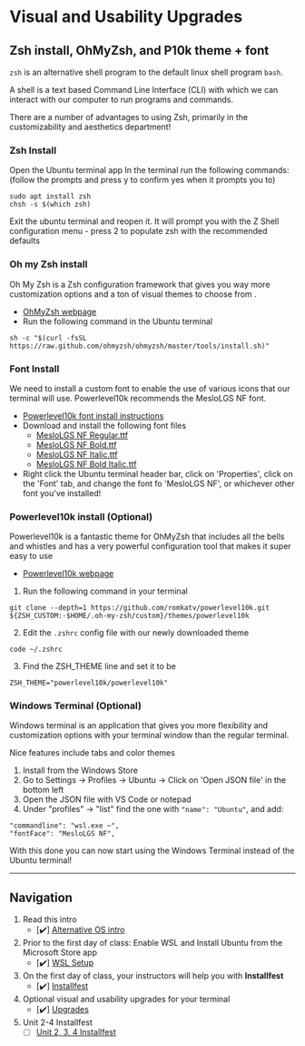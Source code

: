 # Visual and Usability Upgrades

## Zsh install, OhMyZsh, and P10k theme + font
`zsh` is an alternative shell program to the default linux shell program `bash`.

A shell is a text based Command Line Interface (CLI) with which we can interact with our computer to run programs and commands.

There are a number of advantages to using Zsh, primarily in the customizability and aesthetics department!

### Zsh Install
Open the Ubuntu terminal app
In the terminal run the following commands: (follow the prompts and press y to confirm yes when it prompts you to)

```
sudo apt install zsh
chsh -s $(which zsh)
```

Exit the ubuntu terminal and reopen it. It will prompt you with the Z Shell configuration menu - press 2 to populate zsh with the recommended defaults

### Oh my Zsh install
Oh My Zsh is a Zsh configuration framework that gives you way more customization options and a ton of visual themes to choose from .

* [OhMyZsh webpage](https://ohmyz.sh/#install)
* Run the following command in the Ubuntu terminal
```
sh -c "$(curl -fsSL https://raw.github.com/ohmyzsh/ohmyzsh/master/tools/install.sh)"
```

### Font Install
We need to install a custom font to enable the use of various icons that our terminal will use.
Powerlevel10k recommends the MesloLGS NF font.

* [Powerlevel10k font install instructions](https://github.com/romkatv/powerlevel10k#manual-font-installation)
* Download and install the following font files
    - [MesloLGS NF Regular.ttf](
    https://github.com/romkatv/powerlevel10k-media/raw/master/MesloLGS%20NF%20Regular.ttf)
    - [MesloLGS NF Bold.ttf](
    https://github.com/romkatv/powerlevel10k-media/raw/master/MesloLGS%20NF%20Bold.ttf)
    - [MesloLGS NF Italic.ttf](
    https://github.com/romkatv/powerlevel10k-media/raw/master/MesloLGS%20NF%20Italic.ttf)
    - [MesloLGS NF Bold Italic.ttf](
    https://github.com/romkatv/powerlevel10k-media/raw/master/MesloLGS%20NF%20Bold%20Italic.ttf)
* Right click the Ubuntu terminal header bar, click on 'Properties', click on the 'Font' tab, and change the font fo 'MesloLGS NF', or whichever other font you've installed!


### Powerlevel10k install (Optional)
Powerlevel10k is a fantastic theme for OhMyZsh that includes all the bells and whistles and has a very powerful configuration tool that makes it super easy to use

* [Powerlevel10k webpage](https://github.com/romkatv/powerlevel10k#oh-my-zsh)

1. Run the following command in your terminal
```
git clone --depth=1 https://github.com/romkatv/powerlevel10k.git ${ZSH_CUSTOM:-$HOME/.oh-my-zsh/custom}/themes/powerlevel10k
```
2. Edit the `.zshrc` config file with our newly downloaded theme
```
code ~/.zshrc
```
3. Find the ZSH_THEME line and set it to be
```
ZSH_THEME="powerlevel10k/powerlevel10k"
```

### Windows Terminal (Optional)
Windows terminal is an application that gives you more flexibility and customization options with your terminal window than the regular terminal.

Nice features include tabs and color themes

1. Install from the Windows Store
2. Go to Settings -> Profiles -> Ubuntu -> Click on 'Open JSON file' in the bottom left
3. Open the JSON file with VS Code or notepad
4. Under "profiles" -> "list" find the one with `"name": "Ubuntu"`, and add:
```
"commandline": "wsl.exe ~",
"fontFace": "MesloLGS NF",
```

With this done you can now start using the Windows Terminal instead of the Ubuntu terminal!

<hr />

## Navigation
1. Read this intro
    * [✔️] [Alternative OS intro](./README.md)  
2. Prior to the first day of class: Enable WSL and Install Ubuntu from the Microsoft Store app
    * [✔️] [WSL Setup](./wsl-setup.md)
3. On the first day of class, your instructors will help you with **Installfest**
    * [✔️] [Installfest](./wsl-installfest.md)
4. Optional visual and usability upgrades for your terminal
    * [✔️] [Upgrades](./upgrades.md)
5. Unit 2-4 Installfest
    * [ ] [Unit 2, 3, 4 Installfest](./wsl-unit234.md)
